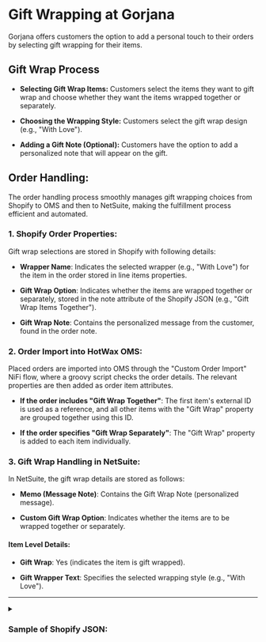 # Gift Wrapping at Gorjana

Gorjana offers customers the option to add a personal touch to their orders by selecting gift wrapping for their items.

## Gift Wrap Process

- **Selecting Gift Wrap Items:** Customers select the items they want to gift wrap and choose whether they want the items wrapped together or separately.

- **Choosing the Wrapping Style:** Customers select the gift wrap design (e.g., "With Love").

- **Adding a Gift Note (Optional):** Customers have the option to add a personalized note that will appear on the gift.

## Order Handling:
The order handling process smoothly manages gift wrapping choices from Shopify to OMS and then to NetSuite, making the fulfillment process efficient and automated.

### 1. Shopify Order Properties:
Gift wrap selections are stored in Shopify with following details:
- **Wrapper Name**: Indicates the selected wrapper (e.g., "With Love") for the item in the order stored in line items properties.

- **Gift Wrap Option**: Indicates whether the items are wrapped together or separately, stored in the note attribute of the Shopify JSON (e.g., "Gift Wrap Items Together").

- **Gift Wrap Note**: Contains the personalized message from the customer, found in the order note.

### 2. Order Import into HotWax OMS:
Placed orders are imported into OMS through the "Custom Order Import" NiFi flow, where a groovy script checks the order details. The relevant properties are then added as order item attributes.

- **If the order includes "Gift Wrap Together"**: The first item's external ID is used as a reference, and all other items with the "Gift Wrap" property are grouped together using this ID.

- **If the order specifies "Gift Wrap Separately"**: The "Gift Wrap" property is added to each item individually.

### 3. Gift Wrap Handling in NetSuite:
In NetSuite, the gift wrap details are stored as follows:
- **Memo (Message Note)**: Contains the Gift Wrap Note (personalized message).

- **Custom Gift Wrap Option**: Indicates whether the items are to be wrapped together or separately.

#### Item Level Details:
- **Gift Wrap**: Yes (indicates the item is gift wrapped).

- **Gift Wrapper Text**: Specifies the selected wrapping style (e.g., "With Love").

---
<details>
  <summary> <h3>Sample of Shopify JSON:</h3></summary>

```json
{
  "order": {
    "note": "happy birthday",
    "note_attribute": [
      {
        "name": "Gift Wrap Option",
        "value": "Gift Wrap Items Together"
      }
    ],
    "line_items": [
      {
        "properties": [
          {
            "name": "Gift Wrap",
            "value": "With Love"
          }
        ]
      }
    ]
  }
}
```
</details>


